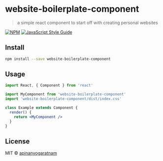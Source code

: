 # website-boilerplate-component

> a simple react component to start off with creating personal websites

[![NPM](https://img.shields.io/npm/v/website-boilerplate-component.svg)](https://www.npmjs.com/package/website-boilerplate-component) [![JavaScript Style Guide](https://img.shields.io/badge/code_style-standard-brightgreen.svg)](https://standardjs.com)

## Install

```bash
npm install --save website-boilerplate-component
```

## Usage

```jsx
import React, { Component } from 'react'

import MyComponent from 'website-boilerplate-component'
import 'website-boilerplate-component/dist/index.css'

class Example extends Component {
  render() {
    return <MyComponent />
  }
}
```

## License

MIT © [apinanyogaratnam](https://github.com/apinanyogaratnam)
